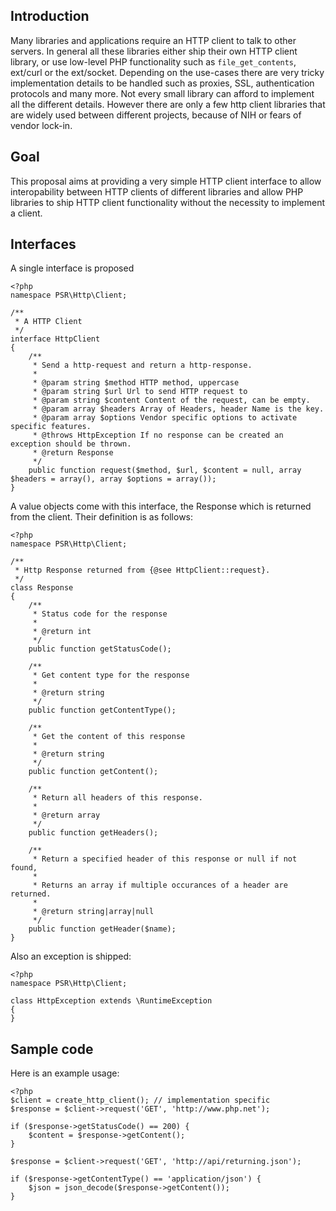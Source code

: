 ## Introduction

Many libraries and applications require an HTTP client to talk to other servers. In general all these libraries either ship their own HTTP client library, or use low-level PHP functionality such as `file_get_contents`, ext/curl or the ext/socket. Depending on the use-cases there are very tricky implementation details to be handled such as proxies, SSL, authentication protocols and many more. Not every small library can afford to implement all the different details. However there are only a few http client libraries that are widely used between different projects, because of NIH or fears of vendor lock-in.

## Goal

This proposal aims at providing a very simple HTTP client interface to allow interopability between HTTP clients of different libraries and allow PHP libraries to ship HTTP client functionality without the necessity to implement a client.

## Interfaces

A single interface is proposed

    <?php
    namespace PSR\Http\Client;

    /**
     * A HTTP Client
     */
    interface HttpClient
    {
        /**
         * Send a http-request and return a http-response.
         * 
         * @param string $method HTTP method, uppercase
         * @param string $url Url to send HTTP request to
         * @param string $content Content of the request, can be empty.
         * @param array $headers Array of Headers, header Name is the key.
         * @param array $options Vendor specific options to activate specific features.
         * @throws HttpException If no response can be created an exception should be thrown.
         * @return Response
         */
        public function request($method, $url, $content = null, array $headers = array(), array $options = array());
    }
    
A value objects come with this interface, the Response which is returned from the client. Their definition is as follows:

    <?php
    namespace PSR\Http\Client;

    /**
     * Http Response returned from {@see HttpClient::request}.
     */
    class Response
    {
        /**
         * Status code for the response
         *
         * @return int
         */
        public function getStatusCode();
        
        /**
         * Get content type for the response
         *
         * @return string
         */
        public function getContentType();
        
        /**
         * Get the content of this response
         *
         * @return string
         */
        public function getContent();
        
        /**
         * Return all headers of this response.
         *
         * @return array
         */
        public function getHeaders();
        
        /**
         * Return a specified header of this response or null if not found,
         *
         * Returns an array if multiple occurances of a header are returned.
         *
         * @return string|array|null
         */
        public function getHeader($name);
    }
    
Also an exception is shipped:

    <?php
    namespace PSR\Http\Client;
    
    class HttpException extends \RuntimeException
    {
    }

## Sample code

Here is an example usage:

    <?php
    $client = create_http_client(); // implementation specific
    $response = $client->request('GET', 'http://www.php.net');
    
    if ($response->getStatusCode() == 200) {
        $content = $response->getContent();
    }
    
    $response = $client->request('GET', 'http://api/returning.json');
    
    if ($response->getContentType() == 'application/json') {
        $json = json_decode($response->getContent());
    }


